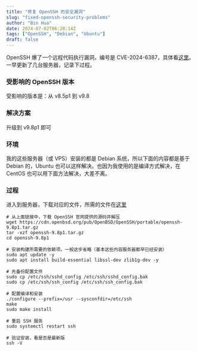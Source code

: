 ```yaml
---
title: "修复 OpenSSH 的安全漏洞"
slug: "fixed-openssh-security-problems"
author: "Bin Hua"
date: 2024-07-02T06:20:14Z
tags: ["OpenSSH", "Debian", "Ubuntu"]
draft: false
---
```


OpenSSH 爆了一个远程代码执行漏洞，编号是 CVE-2024-6387，具体看[这里]()。一早更新了几台服务器，记录下过程。

### 受影响的 OpenSSH 版本

受影响的版本是：从 v8.5p1 到 v9.8

### 解决方案

升级到 v9.8p1 即可

### 环境

我的这些服务器（或 VPS）安装的都是 Debian 系统，所以下面的内容都是基于 Debian 的，Ubuntu 也可以这样解决。也因为我使用的是编译方式解决，在 CentOS 也可以用下面方法解决，大差不离。

### 过程

进入到服务器，下载对应的文件，所需的文件在[这里](https://www.openssh.com/releasenotes.html)

```
# 从上面链接中，下载 OpenSSH 官网提供的源码并解压
wget https://cdn.openbsd.org/pub/OpenBSD/OpenSSH/portable/openssh-9.8p1.tar.gz
tar -xzf openssh-9.8p1.tar.gz
cd openssh-9.8p1

# 安装构建所需要的依赖项，一般这步省略（基本这些内容服务器都早已经安装）
sudo apt update -y
sudo apt install build-essential libssl-dev zlib1g-dev -y

# 先备份配置文件
sudo cp /etc/ssh/sshd_config /etc/ssh/sshd_config.bak
sudo cp /etc/ssh/ssh_config /etc/ssh/ssh_config.bak

# 配置编译和安装
./configure --prefix=/usr --sysconfdir=/etc/ssh
make
sudo make install

# 重启 SSH 服务
sudo systemctl restart ssh

# 验证安装，看是否是最新版
ssh -V
```
